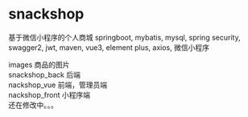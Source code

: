 # snackshop
基于微信小程序的个人商城  springboot, mybatis, mysql, spring security, swagger2, jwt, maven, vue3, element plus, axios, 微信小程序

images 商品的图片  
snackshop_back 后端  
nackshop_vue 前端，管理员端  
nackshop_front 小程序端  
还在修改中。。。
